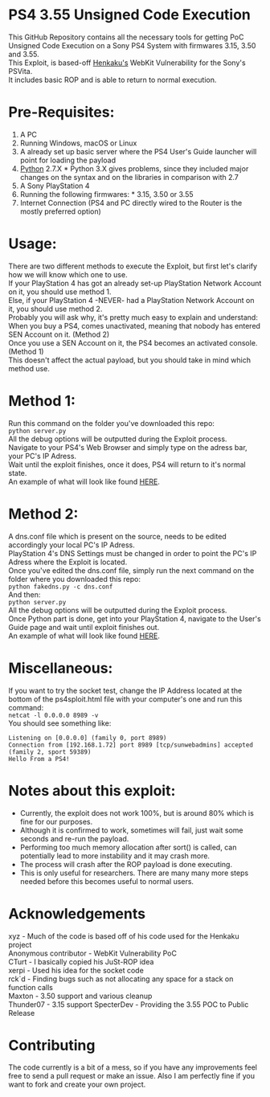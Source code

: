 PS4 3.55 Unsigned Code Execution
==============
This GitHub Repository contains all the necessary tools for getting PoC Unsigned Code Execution on a Sony PS4 System with firmwares 3.15, 3.50 and 3.55. <br />
This Exploit, is based-off [Henkaku's](https://henkaku.xyz/) WebKit Vulnerability for the Sony's PSVita. <br />
It includes basic ROP and is able to return to normal execution. <br />

Pre-Requisites:
==============
1. A PC
  1. Running Windows, macOS or Linux
  2. A already set up basic server where the PS4 User's Guide launcher will point for loading the payload
  3. [Python](https://www.python.org/downloads/) 2.7.X
    * Python 3.X gives problems, since they included major changes on the syntax and on the libraries in comparison with 2.7
2. A Sony PlayStation 4
  1. Running the following firmwares:
    * 3.15, 3.50 or 3.55
3. Internet Connection (PS4 and PC directly wired to the Router is the mostly preferred option)

Usage:
==============
There are two different methods to execute the Exploit, but first let's clarify how we will know which one to use. <br />
If your PlayStation 4 has got an already set-up PlayStation Network Account on it, you should use method 1. <br />
Else, if your PlayStation 4 -NEVER- had a PlayStation Network Account on it, you should use method 2. <br />
Probably you will ask why, it's pretty much easy to explain and understand: <br />
When you buy a PS4, comes unactivated, meaning that nobody has entered SEN Account on it. (Method 2) <br />
Once you use a SEN Account on it, the PS4 becomes an activated console. (Method 1) <br />
This doesn't affect the actual payload, but you should take in mind which method use. <br />

Method 1:
==============
Run this command on the folder you've downloaded this repo: <br />
`python server.py` <br />
All the debug options will be outputted during the Exploit process. <br />
Navigate to your PS4's Web Browser and simply type on the adress bar, your PC's IP Adress. <br />
Wait until the exploit finishes, once it does, PS4 will return to it's normal state. <br />
An example of what will look like found [HERE](https://gist.github.com/Fire30/2e0ea2d73d3a1f6f95d80aea77b75df8). <br />

Method 2:
==============
A dns.conf file which is present on the source, needs to be edited accordingly your local PC's IP Adress. <br />
PlayStation 4's DNS Settings must be changed in order to point the PC's IP Adress where the Exploit is located. <br />
Once you've edited the dns.conf file, simply run the next command on the folder where you downloaded this repo: <br />
`python fakedns.py -c dns.conf` <br />
And then: <br />
`python server.py` <br />
All the debug options will be outputted during the Exploit process. <br />
Once Python part is done, get into your PlayStation 4, navigate to the User's Guide page and wait until exploit finishes out. <br />
An example of what will look like found [HERE](https://gist.github.com/Fire30/2e0ea2d73d3a1f6f95d80aea77b75df8). <br />

Miscellaneous:
==============
If you want to try the socket test, change the IP Address located at the bottom of the ps4sploit.html file with your computer's one and run this command: <br />
`netcat -l 0.0.0.0 8989 -v`  <br />
You should see something like: <br />
```
Listening on [0.0.0.0] (family 0, port 8989)
Connection from [192.168.1.72] port 8989 [tcp/sunwebadmins] accepted (family 2, sport 59389)
Hello From a PS4!
```
Notes about this exploit:
==============
* Currently, the exploit does not work 100%, but is around 80% which is fine for our purposes. <br />
* Although it is confirmed to work, sometimes will fail, just wait some seconds and re-run the payload. <br />
* Performing too much memory allocation after sort() is called, can potentially lead to more instability and it may crash more. <br />
* The process will crash after the ROP payload is done executing. <br />
* This is only useful for researchers. There are many many more steps needed before this becomes useful to normal users. <br />

Acknowledgements
================
xyz - Much of the code is based off of his code used for the Henkaku project  
Anonymous contributor - WebKit Vulnerability PoC  
CTurt - I basically copied his JuSt-ROP idea  
xerpi - Used his idea for the socket code  
rck\`d - Finding bugs such as not allocating any space for a stack on function calls  
Maxton - 3.50 support and various cleanup  
Thunder07 - 3.15 support
SpecterDev - Providing the 3.55 POC to Public Release


Contributing
================
The code currently is a bit of a mess, so if you have any improvements feel free to send a pull request or make an issue. Also I am perfectly fine if you want to fork and create your own project.
